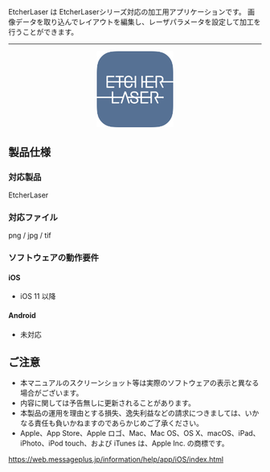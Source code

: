 EtcherLaser は EtcherLaserシリーズ対応の加工用アプリケーションです。
画像データを取り込んでレイアウトを編集し、レーザパラメータを設定して加工を行うことができます。

---

<p align="center">
<img alt="SmartScreen" src="./images/about/app_icon.png" style="width:30%">
</p>

## 製品仕様
### 対応製品
EtcherLaser

### 対応ファイル
png / jpg / tif

### ソフトウェアの動作要件
#### iOS
- iOS 11 以降

#### Android
- 未対応

## ご注意
- 本マニュアルのスクリーンショット等は実際のソフトウェアの表示と異なる場合がございます。
- 内容に関しては予告無しに更新されることがあります。
- 本製品の運用を理由とする損失、逸失利益などの請求につきましては、いかなる責任も負いかねますのであらかじめご了承ください。
- Apple、App Store、Apple ロゴ、Mac、Mac OS、OS X、macOS、iPad、iPhoto、iPod touch、および iTunes は、Apple Inc. の商標です。


https://web.messageplus.jp/information/help/app/iOS/index.html
